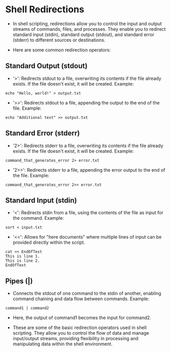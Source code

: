 # Shell Redirections

* In shell scripting, redirections allow you to control the input and output streams of commands, files, and processes. They enable you to redirect standard input (stdin), standard output (stdout), and standard error (stderr) to different sources or destinations.

* Here are some common redirection operators:

## Standard Output (stdout)
* '>': Redirects stdout to a file, overwriting its contents if the file already exists. If the file doesn't exist, it will be created. Example: 
~~~~
echo "Hello, world!" > output.txt
~~~~

* '>>': Redirects stdout to a file, appending the output to the end of the file. Example:
~~~~
echo "Additional text" >> output.txt
~~~~

## Standard Error (stderr)
* '2>': Redirects stderr to a file, overwriting its contents if the file already exists. If the file doesn't exist, it will be created. Example:
~~~~
command_that_generates_error 2> error.txt
~~~~

* '2>>': Redirects stderr to a file, appending the error output to the end of the file. Example:
~~~~
command_that_generates_error 2>> error.txt
~~~~

## Standard Input (stdin)
* '<': Redirects stdin from a file, using the contents of the file as input for the command. Example:
~~~~
sort < input.txt
~~~~

* '<<': Allows for "here documents" where multiple lines of input can be provided directly within the script.
~~~~
cat << EndOfText
This is line 1.
This is line 2.
EndOfText
~~~~

## Pipes (|)
* Connects the stdout of one command to the stdin of another, enabling command chaining and data flow between commands. Example:
~~~~
command1 | command2
~~~~

* Here, the output of command1 becomes the input for command2.


* These are some of the basic redirection operators used in shell scripting. They allow you to control the flow of data and manage input/output streams, providing flexibility in processing and manipulating data within the shell environment.
